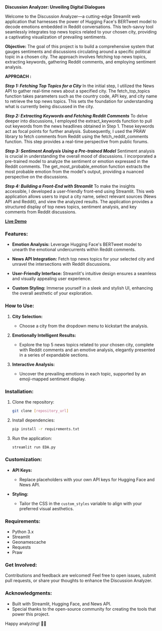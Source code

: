 **Discussion Analyzer: Unveiling Digital Dialogues**

Welcome to the Discussion Analyzer—a cutting-edge Streamlit web application that harnesses the power of Hugging Face's BERTweet model to decode emotions embedded in Reddit conversations. This tech-savvy tool seamlessly integrates top news topics related to your chosen city, providing a captivating visualization of prevailing sentiments.

**Objective:**
The goal of this project is to build a comprehensive system that gauges sentiments and discussions circulating around a specific political topic in a chosen city. The approach involves fetching top news topics, extracting keywords, gathering Reddit comments, and employing sentiment analysis.

**APPROACH :**

***Step 1: Fetching Top Topics for a City***
In the initial step, I utilized the News API to gather real-time news about a specified city. The fetch_top_topics function takes parameters such as the country code, API key, and city name to retrieve the top news topics. This sets the foundation for understanding what is currently being discussed in the city.

***Step 2: Extracting Keywords and Fetching Reddit Comments***
To delve deeper into discussions, I employed the extract_keywords function to pull out keywords from the news headlines obtained in Step 1. These keywords act as focal points for further analysis. Subsequently, I used the PRAW library to fetch comments from Reddit using the fetch_reddit_comments function. This step provides a real-time perspective from public forums.

***Step 3: Sentiment Analysis Using a Pre-trained Model***
Sentiment analysis is crucial in understanding the overall mood of discussions. I incorporated a pre-trained model to analyze the sentiment or emotion expressed in the Reddit comments. The get_most_probable_emotion function extracts the most probable emotion from the model's output, providing a nuanced perspective on the discussions.

***Step 4: Building a Front-End with Streamlit***
To make the insights accessible, I developed a user-friendly front-end using Streamlit. This web application allows users to input a city name, select relevant sources (News API and Reddit), and view the analyzed results. The application provides a structured display of top news topics, sentiment analysis, and key comments from Reddit discussions.


**[Live Demo](https://reddit-discussion-analyzer.streamlit.app/)**

### Features:

- **Emotion Analysis:** Leverage Hugging Face's BERTweet model to unearth the emotional undercurrents within Reddit comments.
  
- **News API Integration:** Fetch top news topics for your selected city and unravel the intersections with Reddit discussions.

- **User-Friendly Interface:** Streamlit's intuitive design ensures a seamless and visually appealing user experience.

- **Custom Styling:** Immerse yourself in a sleek and stylish UI, enhancing the overall aesthetic of your exploration.

### How to Use:

1. **City Selection:**
   - Choose a city from the dropdown menu to kickstart the analysis.

2. **Emotionally Intelligent Results:**
   - Explore the top 5 news topics related to your chosen city, complete with Reddit comments and an emotive analysis, elegantly presented in a series of expandable sections.

3. **Interactive Analysis:**
   - Uncover the prevailing emotions in each topic, supported by an emoji-mapped sentiment display.

### Installation:

1. Clone the repository:
   ```bash
   git clone [repository_url]
   ```

2. Install dependencies:
   ```bash
   pip install -r requirements.txt
   ```

3. Run the application:
   ```bash
   streamlit run EDA.py
   ```

### Customization:

- **API Keys:**
  - Replace placeholders with your own API keys for Hugging Face and News API.

- **Styling:**
  - Tailor the CSS in the `custom_styles` variable to align with your preferred visual aesthetics.

### Requirements:

- Python 3.x
- Streamlit
- Geonamescache
- Requests
- Praw

### Get Involved:

Contributions and feedback are welcomed! Feel free to open issues, submit pull requests, or share your thoughts to enhance the Discussion Analyzer.

### Acknowledgments:

- Built with Streamlit, Hugging Face, and News API.
- Special thanks to the open-source community for creating the tools that power this project.

Happy analyzing! 🚀✨
